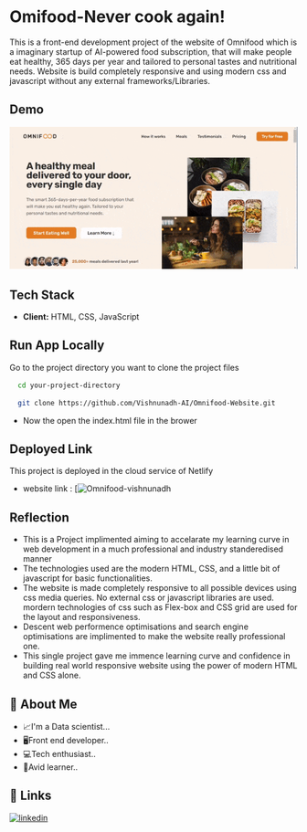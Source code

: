 # Omifood-Never cook again!

This is a front-end development project of the website of Omnifood which is a imaginary startup of AI-powered food subscription, that will make people eat healthy, 365 days per year and tailored to personal tastes and nutritional needs. Website is build completely responsive and using modern css and javascript without any external frameworks/Libraries.

<!-- ## App Screenshots

![App screenshot Upload page](static/images/sh1.JPG)
![App screenshot Result page](static/images/sh2.JPG) -->

## Demo

![App Demo](img\omnifood.gif)

## Tech Stack

- **Client:** HTML, CSS, JavaScript

## Run App Locally

Go to the project directory you want to clone the project files

```bash
  cd your-project-directory
```

```bash
  git clone https://github.com/Vishnunadh-AI/Omnifood-Website.git
```

- Now the open the index.html file in the brower

## Deployed Link

This project is deployed in the cloud service of Netlify

- website link : [![Omnifood-vishnunadh](https://omnifood-byvishnunadh.netlify.app/)

## Reflection

- This is a Project implimented aiming to accelarate my learning curve in web development in a much professional and industry standeredised manner
- The technologies used are the modern HTML, CSS, and a little bit of javascript for basic functionalities.
- The website is made completely responsive to all possible devices using css media queries.
  No external css or javascript libraries are used. mordern technologies of css such as Flex-box and CSS grid are used for the layout and responsiveness.
- Descent web performence optimisations and search engine optimisations are implimented to make the website really professional one.
- This single project gave me immence learning curve and confidence in building real world responsive website using the power of modern HTML and CSS alone.

## 🚀 About Me

- 📈I'm a Data scientist...
- 🖥Front end developer..
- 💻Tech enthusiast..
- 📖Avid learner..

## 🔗 Links

[![linkedin](https://img.shields.io/badge/linkedin-0A66C2?style=for-the-badge&logo=linkedin&logoColor=white)](https://www.linkedin.com/in/vishnunadh/)
